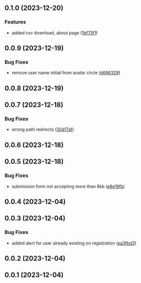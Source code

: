 

## 0.1.0 (2023-12-20)


### Features

* added csv download, about page ([1bf73f1](https://github.com/LABIOQUIM/plasmoqsar/commit/1bf73f14e977bab82a04a29dae2bff3d9729d508))

## 0.0.9 (2023-12-19)


### Bug Fixes

* remove user name initial from avatar circle ([d686329](https://github.com/LABIOQUIM/plasmoqsar/commit/d686329d1b3a2d00ba396e42853294fc2e7109b2))

## 0.0.8 (2023-12-19)

## 0.0.7 (2023-12-18)


### Bug Fixes

* wrong path redirects ([30d17af](https://github.com/LABIOQUIM/plasmoqsar/commit/30d17af9bf321c80a9f0a66b749ad3c0e4fd3200))

## 0.0.6 (2023-12-18)

## 0.0.5 (2023-12-18)


### Bug Fixes

* submission form not accepting more than 8kb ([e8e19fb](https://github.com/LABIOQUIM/plasmoqsar/commit/e8e19fb582fe11af0b726e73c2f1e997bc8ac41d))

## 0.0.4 (2023-12-04)

## 0.0.3 (2023-12-04)


### Bug Fixes

* added alert for user already existing on registration ([ea3fbd3](https://github.com/LABIOQUIM/qsar/commit/ea3fbd32240ca7756f1ff4f66b1c5057b51307c8))

## 0.0.2 (2023-12-04)

## 0.0.1 (2023-12-04)
